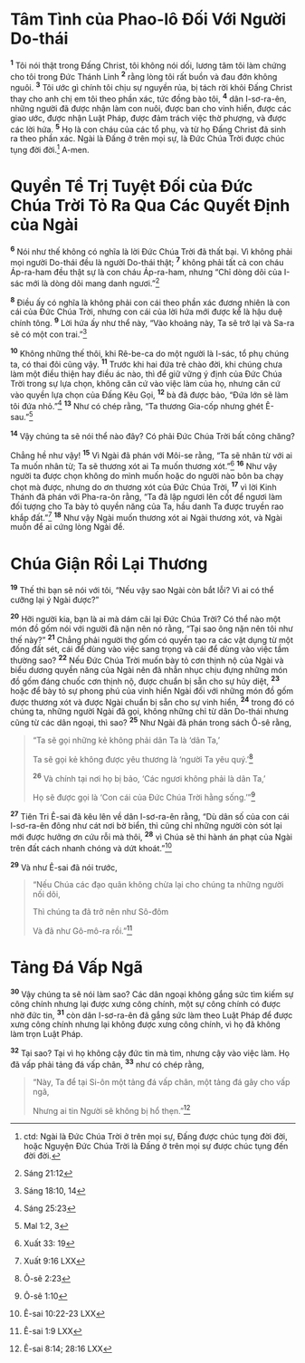 # Tâm Tình của Phao-lô Đối Với Người Do-thái

<sup><b>1</b></sup> Tôi nói thật trong Đấng Christ, tôi không nói dối, lương tâm tôi làm chứng cho tôi trong Đức Thánh Linh <sup><b>2</b></sup> rằng lòng tôi rất buồn và đau đớn không nguôi. <sup><b>3</b></sup> Tôi ước gì chính tôi chịu sự nguyền rủa, bị tách rời khỏi Đấng Christ thay cho anh chị em tôi theo phần xác, tức đồng bào tôi, <sup><b>4</b></sup> dân I-sơ-ra-ên, những người đã được nhận làm con nuôi, được ban cho vinh hiển, được các giao ước, được nhận Luật Pháp, được đảm trách việc thờ phượng, và được các lời hứa. <sup><b>5</b></sup> Họ là con cháu của các tổ phụ, và từ họ Đấng Christ đã sinh ra theo phần xác. Ngài là Đấng ở trên mọi sự, là Đức Chúa Trời được chúc tụng đời đời.[^1-9c4ea4c7-cb47-4ef6-b9d5-bf6d13df6dde] A-men.

# Quyền Tể Trị Tuyệt Đối của Đức Chúa Trời Tỏ Ra Qua Các Quyết Định của Ngài

<sup><b>6</b></sup> Nói như thế không có nghĩa là lời Đức Chúa Trời đã thất bại. Vì không phải mọi người Do-thái đều là người Do-thái thật; <sup><b>7</b></sup> không phải tất cả con cháu Áp-ra-ham đều thật sự là con cháu Áp-ra-ham, nhưng “Chỉ dòng dõi của I-sác mới là dòng dõi mang danh ngươi.”[^2-9c4ea4c7-cb47-4ef6-b9d5-bf6d13df6dde]

<sup><b>8</b></sup> Điều ấy có nghĩa là không phải con cái theo phần xác đương nhiên là con cái của Đức Chúa Trời, nhưng con cái của lời hứa mới được kể là hậu duệ chính tông. <sup><b>9</b></sup> Lời hứa ấy như thể này, “Vào khoảng này, Ta sẽ trở lại và Sa-ra sẽ có một con trai.”[^3-9c4ea4c7-cb47-4ef6-b9d5-bf6d13df6dde]

<sup><b>10</b></sup> Không những thế thôi, khi Rê-be-ca do một người là I-sác, tổ phụ chúng ta, có thai đôi cũng vậy. <sup><b>11</b></sup> Trước khi hai đứa trẻ chào đời, khi chúng chưa làm một điều thiện hay điều ác nào, thì để giữ vững ý định của Đức Chúa Trời trong sự lựa chọn, không căn cứ vào việc làm của họ, nhưng căn cứ vào quyền lựa chọn của Đấng Kêu Gọi, <sup><b>12</b></sup> bà đã được bảo, “Đứa lớn sẽ làm tôi đứa nhỏ.”[^4-9c4ea4c7-cb47-4ef6-b9d5-bf6d13df6dde] <sup><b>13</b></sup> Như có chép rằng, “Ta thương Gia-cốp nhưng ghét Ê-sau.”[^5-9c4ea4c7-cb47-4ef6-b9d5-bf6d13df6dde]

<sup><b>14</b></sup> Vậy chúng ta sẽ nói thể nào đây? Có phải Đức Chúa Trời bất công chăng?

Chẳng hề như vậy! <sup><b>15</b></sup> Vì Ngài đã phán với Môi-se rằng, “Ta sẽ nhân từ với ai Ta muốn nhân từ; Ta sẽ thương xót ai Ta muốn thương xót.”[^6-9c4ea4c7-cb47-4ef6-b9d5-bf6d13df6dde] <sup><b>16</b></sup> Như vậy người ta được chọn không do mình muốn hoặc do người nào bôn ba chạy chọt mà được, nhưng do ơn thương xót của Đức Chúa Trời, <sup><b>17</b></sup> vì lời Kinh Thánh đã phán với Pha-ra-ôn rằng, “Ta đã lập ngươi lên cốt để ngươi làm đối tượng cho Ta bày tỏ quyền năng của Ta, hầu danh Ta được truyền rao khắp đất.”[^7-9c4ea4c7-cb47-4ef6-b9d5-bf6d13df6dde] <sup><b>18</b></sup> Như vậy Ngài muốn thương xót ai Ngài thương xót, và Ngài muốn để ai cứng lòng Ngài để.

# Chúa Giận Rồi Lại Thương

<sup><b>19</b></sup> Thế thì bạn sẽ nói với tôi, “Nếu vậy sao Ngài còn bắt lỗi? Vì ai có thể cưỡng lại ý Ngài được?”

<sup><b>20</b></sup> Hỡi người kia, bạn là ai mà dám cãi lại Đức Chúa Trời? Có thể nào một món đồ gốm nói với người đã nặn nên nó rằng, “Tại sao ông nặn nên tôi như thế này?” <sup><b>21</b></sup> Chẳng phải người thợ gốm có quyền tạo ra các vật dụng từ một đống đất sét, cái để dùng vào việc sang trọng và cái để dùng vào việc tầm thường sao? <sup><b>22</b></sup> Nếu Đức Chúa Trời muốn bày tỏ cơn thịnh nộ của Ngài và biểu dương quyền năng của Ngài nên đã nhẫn nhục chịu đựng những món đồ gốm đáng chuốc cơn thịnh nộ, được chuẩn bị sẵn cho sự hủy diệt, <sup><b>23</b></sup> hoặc để bày tỏ sự phong phú của vinh hiển Ngài đối với những món đồ gốm được thương xót và được Ngài chuẩn bị sẵn cho sự vinh hiển, <sup><b>24</b></sup> trong đó có chúng ta, những người Ngài đã gọi, không những chỉ từ dân Do-thái nhưng cũng từ các dân ngoại, thì sao? <sup><b>25</b></sup> Như Ngài đã phán trong sách Ô-sê rằng,

> “Ta sẽ gọi những kẻ không phải dân Ta là ‘dân Ta,’
>
> Ta sẽ gọi kẻ không được yêu thương là ‘người Ta yêu quý.’[^8-9c4ea4c7-cb47-4ef6-b9d5-bf6d13df6dde]
>
> <sup><b>26</b></sup> Và chính tại nơi họ bị bảo, ‘Các ngươi không phải là dân Ta,’
>
> Họ sẽ được gọi là ‘Con cái của Đức Chúa Trời hằng sống.’”[^9-9c4ea4c7-cb47-4ef6-b9d5-bf6d13df6dde]

<sup><b>27</b></sup> Tiên Tri Ê-sai đã kêu lên về dân I-sơ-ra-ên rằng, “Dù dân số của con cái I-sơ-ra-ên đông như cát nơi bờ biển, thì cũng chỉ những người còn sót lại mới được hưởng ơn cứu rỗi mà thôi, <sup><b>28</b></sup> vì Chúa sẽ thi hành án phạt của Ngài trên đất cách nhanh chóng và dứt khoát.”[^10-9c4ea4c7-cb47-4ef6-b9d5-bf6d13df6dde]

<sup><b>29</b></sup> Và như Ê-sai đã nói trước,

> “Nếu Chúa các đạo quân không chừa lại cho chúng ta những người nối dõi,
>
> Thì chúng ta đã trở nên như Sô-đôm
>
> Và đã như Gô-mô-ra rồi.”[^11-9c4ea4c7-cb47-4ef6-b9d5-bf6d13df6dde]

# Tảng Đá Vấp Ngã

<sup><b>30</b></sup> Vậy chúng ta sẽ nói làm sao? Các dân ngoại không gắng sức tìm kiếm sự công chính nhưng lại được xưng công chính, một sự công chính có được nhờ đức tin, <sup><b>31</b></sup> còn dân I-sơ-ra-ên đã gắng sức làm theo Luật Pháp để được xưng công chính nhưng lại không được xưng công chính, vì họ đã không làm trọn Luật Pháp.

<sup><b>32</b></sup> Tại sao? Tại vì họ không cậy đức tin mà tìm, nhưng cậy vào việc làm. Họ đã vấp phải tảng đá vấp chân, <sup><b>33</b></sup> như có chép rằng,

> “Này, Ta để tại Si-ôn một tảng đá vấp chân, một tảng đá gây cho vấp ngã,
>
> Nhưng ai tin Người sẽ không bị hổ thẹn.”[^12-9c4ea4c7-cb47-4ef6-b9d5-bf6d13df6dde]

[^1-9c4ea4c7-cb47-4ef6-b9d5-bf6d13df6dde]: ctd: Ngài là Đức Chúa Trời ở trên mọi sự, Đấng được chúc tụng đời đời, hoặc Nguyện Đức Chúa Trời là Đấng ở trên mọi sự được chúc tụng đến đời đời.

[^2-9c4ea4c7-cb47-4ef6-b9d5-bf6d13df6dde]: Sáng 21:12

[^3-9c4ea4c7-cb47-4ef6-b9d5-bf6d13df6dde]: Sáng 18:10, 14

[^4-9c4ea4c7-cb47-4ef6-b9d5-bf6d13df6dde]: Sáng 25:23

[^5-9c4ea4c7-cb47-4ef6-b9d5-bf6d13df6dde]: Mal 1:2, 3

[^6-9c4ea4c7-cb47-4ef6-b9d5-bf6d13df6dde]: Xuất 33: 19

[^7-9c4ea4c7-cb47-4ef6-b9d5-bf6d13df6dde]: Xuất 9:16 LXX

[^8-9c4ea4c7-cb47-4ef6-b9d5-bf6d13df6dde]: Ô-sê 2:23

[^9-9c4ea4c7-cb47-4ef6-b9d5-bf6d13df6dde]: Ô-sê 1:10

[^10-9c4ea4c7-cb47-4ef6-b9d5-bf6d13df6dde]: Ê-sai 10:22-23 LXX

[^11-9c4ea4c7-cb47-4ef6-b9d5-bf6d13df6dde]: Ê-sai 1:9 LXX

[^12-9c4ea4c7-cb47-4ef6-b9d5-bf6d13df6dde]: Ê-sai 8:14; 28:16 LXX
